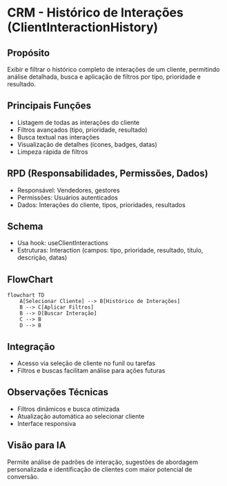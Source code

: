 # CRM - Histórico de Interações (ClientInteractionHistory)

## Propósito
Exibir e filtrar o histórico completo de interações de um cliente, permitindo análise detalhada, busca e aplicação de filtros por tipo, prioridade e resultado.

## Principais Funções
- Listagem de todas as interações do cliente
- Filtros avançados (tipo, prioridade, resultado)
- Busca textual nas interações
- Visualização de detalhes (ícones, badges, datas)
- Limpeza rápida de filtros

## RPD (Responsabilidades, Permissões, Dados)
- Responsável: Vendedores, gestores
- Permissões: Usuários autenticados
- Dados: Interações do cliente, tipos, prioridades, resultados

## Schema
- Usa hook: useClientInteractions
- Estruturas: Interaction (campos: tipo, prioridade, resultado, título, descrição, datas)

## FlowChart
```mermaid
flowchart TD
    A[Selecionar Cliente] --> B[Histórico de Interações]
    B --> C[Aplicar Filtros]
    B --> D[Buscar Interação]
    C --> B
    D --> B
```

## Integração
- Acesso via seleção de cliente no funil ou tarefas
- Filtros e buscas facilitam análise para ações futuras

## Observações Técnicas
- Filtros dinâmicos e busca otimizada
- Atualização automática ao selecionar cliente
- Interface responsiva

## Visão para IA
Permite análise de padrões de interação, sugestões de abordagem personalizada e identificação de clientes com maior potencial de conversão.
